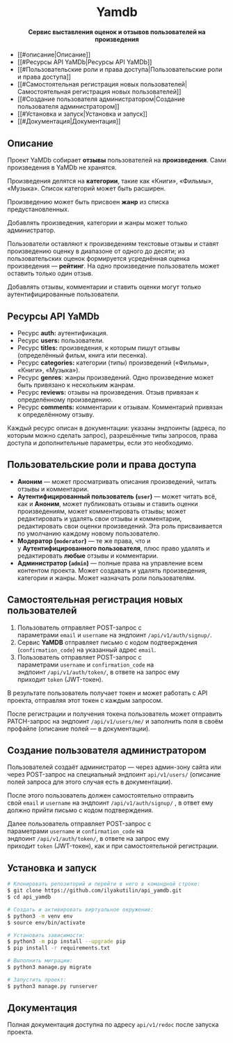 <h1 align="center">
    Yamdb
</h1>

<h4 align="center">Сервис выставления оценок и отзывов пользователей на произведения</h4>

- [[#описание|Описание]]
- [[#Ресурсы API YaMDb|Ресурсы API YaMDb]]
- [[#Пользовательские роли и права доступа|Пользовательские роли и права доступа]]
- [[#Самостоятельная регистрация новых пользователей|Самостоятельная регистрация новых пользователей]]
- [[#Создание пользователя администратором|Создание пользователя администратором]]
- [[#Установка и запуск|Установка и запуск]]
- [[#Документация|Документация]]

## Описание

Проект YaMDb собирает **отзывы** пользователей на **произведения**. Сами произведения в YaMDb не хранятся.

Произведения делятся на **категории**, такие как «Книги», «Фильмы», «Музыка». Список категорий может быть расширен.

Произведению может быть присвоен **жанр** из списка предустановленных.

Добавлять произведения, категории и жанры может только администратор.

Пользователи оставляют к произведениям текстовые отзывы и ставят произведению оценку в диапазоне от одного до десяти; из пользовательских оценок формируется усреднённая оценка произведения — **рейтинг**. На одно произведение пользователь может оставить только один отзыв.

Добавлять отзывы, комментарии и ставить оценки могут только аутентифицированные пользователи.

## Ресурсы API YaMDb

-   Ресурс **auth:** аутентификация.
-   Ресурс **users:** пользователи.
-   Ресурс **titles:** произведения, к которым пишут отзывы (определённый фильм, книга или песенка).
-   Ресурс **categories:** категории (типы) произведений («Фильмы», «Книги», «Музыка»).
-   Ресурс **genres**: жанры произведений. Одно произведение может быть привязано к нескольким жанрам.
-   Ресурс **reviews:** отзывы на произведения. Отзыв привязан к определённому произведению.
-   Ресурс **comments:** комментарии к отзывам. Комментарий привязан к определённому отзыву.

Каждый ресурс описан в документации: указаны эндпоинты (адреса, по которым можно сделать запрос), разрешённые типы запросов, права доступа и дополнительные параметры, если это необходимо.

## Пользовательские роли и права доступа

-   **Аноним** — может просматривать описания произведений, читать отзывы и комментарии.
-   **Аутентифицированный пользователь (`user`)** — может читать всё, как и **Аноним**, может публиковать отзывы и ставить оценки произведениям, может комментировать отзывы; может редактировать и удалять свои отзывы и комментарии, редактировать свои оценки произведений. Эта роль присваивается по умолчанию каждому новому пользователю.
-   **Модератор (`moderator`)** — те же права, что и у **Аутентифицированного пользователя**, плюс право удалять и редактировать **любые** отзывы и комментарии.
-   **Администратор (`admin`)** — полные права на управление всем контентом проекта. Может создавать и удалять произведения, категории и жанры. Может назначать роли пользователям.

## Самостоятельная регистрация новых пользователей

1.  Пользователь отправляет POST-запрос с параметрами `email` и `username` на эндпоинт `/api/v1/auth/signup/`.
2.  Сервис **YaMDB** отправляет письмо с кодом подтверждения (`confirmation_code`) на указанный адрес `email`.
3.  Пользователь отправляет POST-запрос с параметрами `username` и `confirmation_code` на эндпоинт `/api/v1/auth/token/`, в ответе на запрос ему приходит `token` (JWT-токен).

В результате пользователь получает токен и может работать с API проекта, отправляя этот токен с каждым запросом.

После регистрации и получения токена пользователь может отправить PATCH-запрос на эндпоинт `/api/v1/users/me/` и заполнить поля в своём профайле (описание полей — в документации).

## Создание пользователя администратором

Пользователей создаёт администратор — через админ-зону сайта или через POST-запрос на специальный эндпоинт `api/v1/users/` (описание полей запроса для этого случая есть в документации).

После этого пользователь должен самостоятельно отправить свой `email` и `username` на эндпоинт `/api/v1/auth/signup/` , в ответ ему должно прийти письмо с кодом подтверждения.

Далее пользователь отправляет POST-запрос с параметрами `username` и `confirmation_code` на эндпоинт `/api/v1/auth/token/`, в ответе на запрос ему приходит `token` (JWT-токен), как и при самостоятельной регистрации.

## Установка и запуск

```bash
# Клонировать репозиторий и перейти в него в командной строке:
$ git clone https://github.com/ilyakutilin/api_yamdb.git
$ cd api_yamdb

# Cоздать и активировать виртуальное окружение:
$ python3 -m venv env
$ source env/bin/activate

# Установить зависимости:
$ python3 -m pip install --upgrade pip
$ pip install -r requirements.txt

# Выполнить миграции:
$ python3 manage.py migrate

# Запустить проект:
$ python3 manage.py runserver
```

## Документация

Полная документация доступна по адресу `api/v1/redoc` после запуска проекта.
